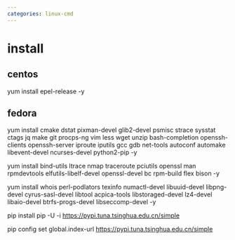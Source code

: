 ```yaml
---
categories: linux-cmd
---
```


# install

## centos
yum install epel-release -y

## fedora
yum install cmake dstat pixman-devel glib2-devel psmisc strace sysstat ctags jq make git procps-ng vim less wget unzip bash-completion openssh-clients openssh-server iproute iputils gcc gdb net-tools autoconf automake libevent-devel ncurses-devel python2-pip -y

yum install bind-utils ltrace nmap traceroute pciutils openssl man rpmdevtools elfutils-libelf-devel openssl-devel bc rpm-build flex bison -y

yum install whois perl-podlators texinfo numactl-devel libuuid-devel libpng-devel cyrus-sasl-devel libtool acpica-tools libstoraged-devel lz4-devel libaio-devel btrfs-progs-devel libseccomp-devel -y

pip install pip -U -i https://pypi.tuna.tsinghua.edu.cn/simple

pip config set global.index-url https://pypi.tuna.tsinghua.edu.cn/simple
